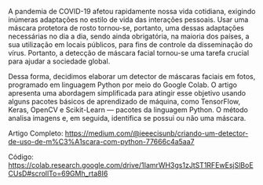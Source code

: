 A pandemia de COVID-19 afetou rapidamente nossa vida cotidiana, exigindo inúmeras adaptações no estilo de vida das interações pessoais. Usar uma máscara protetora de rosto tornou-se, portanto, uma dessas adaptações necessárias no dia a dia, sendo ainda obrigatória, na maioria dos países, a sua utilização em locais públicos, para fins de controle da disseminação do vírus. Portanto, a detecção de máscara facial tornou-se uma tarefa crucial para ajudar a sociedade global.


Dessa forma, decidimos elaborar um detector de máscaras faciais em fotos, programado em linguagem Python por meio do Google Colab. O artigo apresenta uma abordagem simplificada para atingir esse objetivo usando alguns pacotes básicos de aprendizado de máquina, como TensorFlow, Keras, OpenCV e Scikit-Learn — pacotes da linguagem Python. O método analisa imagens e, em seguida, identifica se possui ou não uma máscara.

Artigo Completo: https://medium.com/@ieeecisunb/criando-um-detector-de-uso-de-m%C3%A1scara-com-python-77666c4a5aa7

Código: https://colab.research.google.com/drive/1IamrWH3gs1zJtST1RFEwEsjSlBoECUsD#scrollTo=69GMh_rta8I6

